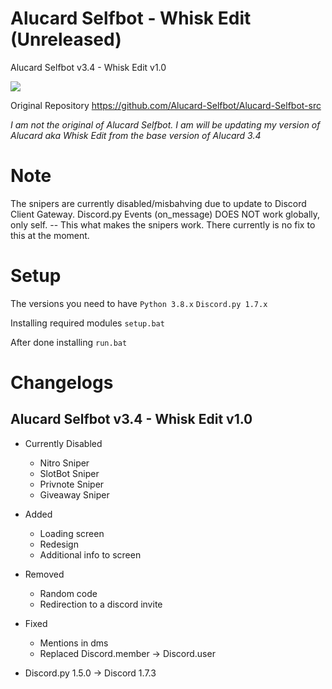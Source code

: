# Alucard Selfbot - Whisk Edit (Unreleased)
Alucard Selfbot v3.4 - Whisk Edit v1.0

<img src="https://media.discordapp.net/attachments/853768615895105538/853768851829293076/unknown.png?width=800&height=494">

Original Repository
<url>https://github.com/Alucard-Selfbot/Alucard-Selfbot-src</url>

<i>I am not the original of Alucard Selfbot. I am will be updating my version of Alucard aka Whisk Edit from the base version  of Alucard 3.4</i>


# Note

The snipers are currently disabled/misbahving due to update to Discord Client Gateway.
Discord.py Events (on_message) DOES NOT work globally, only self. -- This what makes the snipers work.
There currently is no fix to this at the moment.

# Setup

The versions you need to have
` Python 3.8.x `
` Discord.py 1.7.x `

Installing required modules
` setup.bat `

After done installing
` run.bat `


# Changelogs
## Alucard Selfbot v3.4 - Whisk Edit v1.0

- Currently Disabled
  - Nitro Sniper
  - SlotBot Sniper
  - Privnote Sniper
  - Giveaway Sniper

- Added
  - Loading screen
  - Redesign
  - Additional info to screen

- Removed
  - Random code
  - Redirection to a discord invite

- Fixed
  - Mentions in dms
  - Replaced Discord.member -> Discord.user
 
- Discord.py 1.5.0 -> Discord 1.7.3
